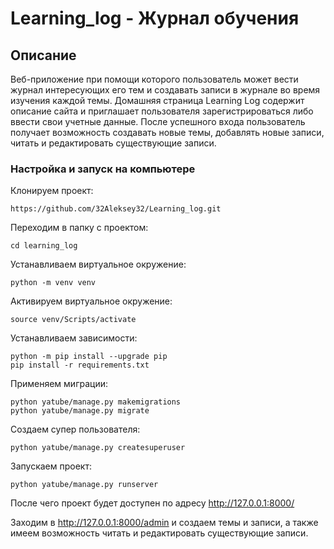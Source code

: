 # Learning_log - Журнал обучения

## Описание
Веб-приложение при помощи которого пользователь может вести журнал интересующих его тем и создавать записи 
в журнале во время изучения каждой темы. Домашняя страница Learning Log содержит описание сайта и приглашает пользователя зарегистрироваться либо ввести свои учетные данные. После успешного входа пользователь получает возможность создавать новые темы, добавлять новые записи, читать и редактировать существующие записи.

### Настройка и запуск на компьютере
Клонируем проект:
```
https://github.com/32Aleksey32/Learning_log.git
```
Переходим в папку с проектом:
```
cd learning_log
```
Устанавливаем виртуальное окружение:
```
python -m venv venv
```
Активируем виртуальное окружение:
```
source venv/Scripts/activate
```
Устанавливаем зависимости:
```
python -m pip install --upgrade pip
pip install -r requirements.txt
```
Применяем миграции:
```
python yatube/manage.py makemigrations
python yatube/manage.py migrate
```
Создаем супер пользователя:
```
python yatube/manage.py createsuperuser
```
Запускаем проект:
```
python yatube/manage.py runserver
```
После чего проект будет доступен по адресу http://127.0.0.1:8000/

Заходим в http://127.0.0.1:8000/admin и создаем темы и записи, а также имеем возможность читать и редактировать существующие записи.
